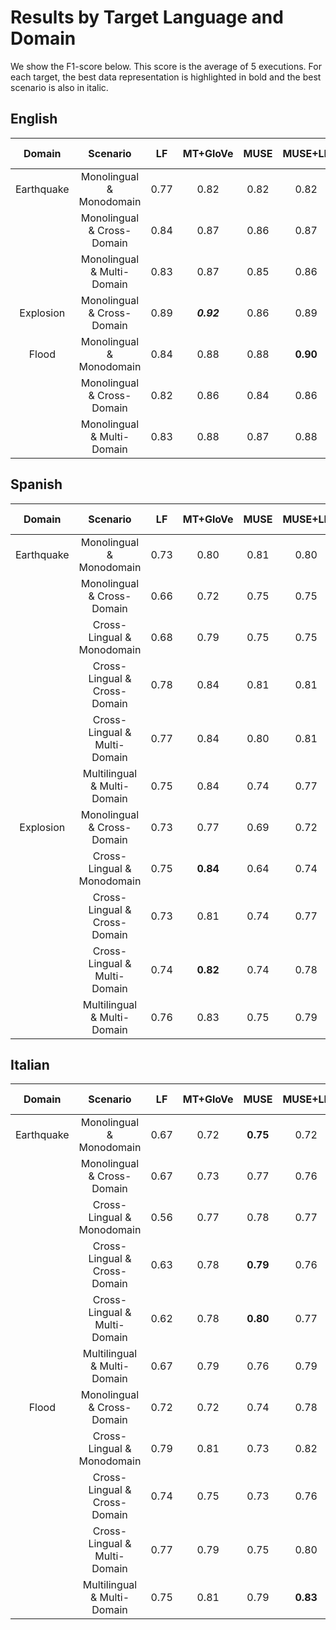 # Results by Target Language and Domain

We show the F1-score below. This score is the average of 5 executions. For each target, the best data representation is highlighted in bold and the
best scenario is also in italic.

## English


|   Domain   |          Scenario          |  LF  |  MT+GloVe  | MUSE |  MUSE+LF | mBERT |   MT+BERT  |    XLM-R   |    XLM-T   |
|:----------:|:--------------------------:|:----:|:----------:|:----:|:--------:|:-----:|:----------:|:----------:|:----------:|
| Earthquake | Monolingual & Monodomain   | 0.77 |    0.82    | 0.82 |   0.82   |  0.81 |    0.81    |  **0.84**  |    0.82    |
|            | Monolingual & Cross-Domain | 0.84 |    0.87    | 0.86 |   0.87   |  0.88 | **_0.89_** | **_0.89_** |  **0.89**  |
|            | Monolingual & Multi-Domain | 0.83 |    0.87    | 0.85 |   0.86   |  0.87 |  **0.89**  |    0.88    |    0.88    |
| Explosion  | Monolingual & Cross-Domain | 0.89 | **_0.92_** | 0.86 |   0.89   |  0.87 |    0.86    |    0.90    | **_0.92_** |
| Flood      | Monolingual & Monodomain   | 0.84 |    0.88    | 0.88 | **0.90** |  0.85 |    0.88    |    0.89    |    0.89    |
|            | Monolingual & Cross-Domain | 0.82 |    0.86    | 0.84 |   0.86   |  0.84 |  **0.87**  |    0.86    |  **0.87**  |
|            | Monolingual & Multi-Domain | 0.83 |    0.88    | 0.87 |   0.88   |  0.86 |  **0.89**  |  **0.89**  |  **0.89**  |


## Spanish



|   Domain   |           Scenario           |  LF  | MT+GloVe | MUSE | MUSE+LF |   mBERT  |   MT+BERT  |    XLM-R   |    XLM-T   |
|:----------:|:----------------------------:|:----:|:--------:|:----:|:-------:|:--------:|:----------:|:----------:|:----------:|
| Earthquake | Monolingual & Monodomain     | 0.73 |   0.80   | 0.81 |   0.80  |   0.80   |  **0.83**  |    0.79    |    0.81    |
|            | Monolingual & Cross-Domain   | 0.66 |   0.72   | 0.75 |   0.75  |   0.78   |  **0.79**  |    0.75    |    0.77    |
|            | Cross-Lingual & Monodomain   | 0.68 |   0.79   | 0.75 |   0.75  |   0.76   |  **0.83**  |    0.80    |    0.80    |
|            | Cross-Lingual & Cross-Domain | 0.78 |   0.84   | 0.81 |   0.81  |   0.84   | **_0.86_** |    0.85    |    0.84    |
|            | Cross-Lingual & Multi-Domain | 0.77 |   0.84   | 0.80 |   0.81  |   0.84   | **_0.86_** |    0.84    |    0.84    |
|            | Multilingual & Multi-Domain  | 0.75 |   0.84   | 0.74 |   0.77  |   0.79   | **_0.86_** |    0.83    |    0.83    |
| Explosion  | Monolingual & Cross-Domain   | 0.73 |   0.77   | 0.69 |   0.72  |   0.76   |    0.69    |    0.77    |  **0.78**  |
|            | Cross-Lingual & Monodomain   | 0.75 | **0.84** | 0.64 |   0.74  |   0.72   |    0.79    |    0.79    |    0.65    |
|            | Cross-Lingual & Cross-Domain | 0.73 |   0.81   | 0.74 |   0.77  | **0.82** |    0.77    |    0.75    |    0.77    |
|            | Cross-Lingual & Multi-Domain | 0.74 | **0.82** | 0.74 |   0.78  | **0.82** |  **0.82**  |    0.80    |    0.76    |
|            | Multilingual & Multi-Domain  | 0.76 |   0.83   | 0.75 |   0.79  |   0.83   |    0.83    | **_0.85_** | **_0.85_** |


## Italian


|   Domain   |            Scenario            |  LF  | MT+GloVe |   MUSE   |  MUSE+LF |   mBERT  |   MT+BERT  |    XLM-R   | XLM-T |
|:----------:|:------------------------------:|:----:|:--------:|:--------:|:--------:|:--------:|:----------:|:----------:|:-----:|
| Earthquake | Monolingual & Monodomain       | 0.67 |   0.72   | **0.75** |   0.72   |   0.70   |    0.74    |    0.72    |  0.70 |
|            | Monolingual &   Cross-Domain   | 0.67 |   0.73   |   0.77   |   0.76   | **0.78** |    0.76    |    0.77    |  0.78 |
|            | Cross-Lingual &   Monodomain   | 0.56 |   0.77   |   0.78   |   0.77   |   0.75   |  **0.79**  |    0.70    |  0.63 |
|            | Cross-Lingual &   Cross-Domain | 0.63 |   0.78   | **0.79** |   0.76   |   0.68   |    0.77    |    0.77    |  0.73 |
|            | Cross-Lingual &   Multi-Domain | 0.62 |   0.78   | **0.80** |   0.77   |   0.71   |    0.78    |    0.76    |  0.71 |
|            | Multilingual &   Multi-Domain  | 0.67 |   0.79   |   0.76   |   0.79   |   0.73   | **_0.82_** |    0.75    |  0.72 |
|    Flood   | Monolingual & Cross-Domain     | 0.72 |   0.72   |   0.74   |   0.78   |   0.76   |    0.77    |  **0.81**  |  0.79 |
|            | Cross-Lingual &   Monodomain   | 0.79 |   0.81   |   0.73   |   0.82   |   0.53   |    0.68    |  **0.83**  |  0.54 |
|            | Cross-Lingual &   Cross-Domain | 0.74 |   0.75   |   0.73   |   0.76   |   0.65   |    0.74    |  **0.82**  |  0.79 |
|            | Cross-Lingual &   Multi-Domain | 0.77 |   0.79   |   0.75   |   0.80   |   0.63   |    0.73    | **_0.84_** |  0.78 |
|            | Multilingual &   Multi-Domain  | 0.75 |   0.81   |   0.79   | **0.83** |   0.78   |    0.80    |    0.79    |  0.75 |
